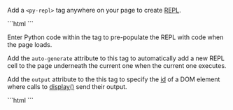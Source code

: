 <p>Add a <code>&lt;py-repl&gt;</code> tag anywhere on your page to create <a href="https://realpython.com/python-repl/">REPL</a>.</p>
```html
<py-repl></py-repl>
```
<p>Enter Python code within the tag to pre-populate the REPL with code when the page loads.</p>
<p>Add the <code>auto-generate</code> attribute to this tag to automatically add a new REPL cell to the page underneath the current one when the current one executes.</p>
<p>Add the <code>output</code> attribute to the this tag to specify the <a href="https://developer.mozilla.org/en-US/docs/Web/HTML/Global_attributes/id">id</a> of a DOM element where calls to <a href="https://docs.pyscript.net/latest/reference/API/display.html">display()</a> send their output.</p>
```html
<py-repl auto-generate output="some-id" ></py-repl>
```